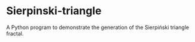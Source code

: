 # Sierpinski-triangle
A Python program to demonstrate the generation of the Sierpiński triangle fractal.
